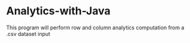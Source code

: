 # Analytics-with-Java
This program will perform row and column analytics computation from a .csv dataset input

